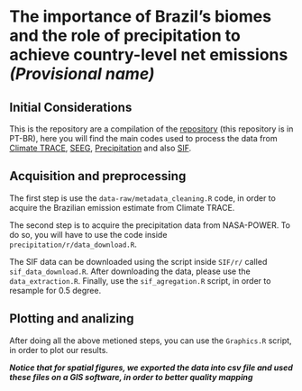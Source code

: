 
# **The importance of Brazil’s biomes and the role of precipitation to achieve country-level net emissions** *(Provisional name)*

## **Initial Considerations**

This is the repository are a compilation of the
[repository](https://github.com/arpanosso/climate-trace-br) (this
repository is in PT-BR), here you will find the main codes used to
process the data from [Climate TRACE](https://climatetrace.org/),
[SEEG](https://seeg.eco.br/),
[Precipitation](https://power.larc.nasa.gov/) and also
[SIF](https://disc.gsfc.nasa.gov/datasets/OCO2_L2_Lite_SIF_11r/summary/).

## **Acquisition and preprocessing**

The first step is use the `data-raw/metadata_cleaning.R` code, in order
to acquire the Brazilian emission estimate from Climate TRACE.

The second step is to acquire the precipitation data from NASA-POWER. To
do so, you will have to use the code inside
`precipitation/r/data_download.R`.

The SIF data can be downloaded using the script inside `SIF/r/` called
`sif_data_download.R`. After downloading the data, please use the
`data_extraction.R`. Finally, use the `sif_agregation.R` script, in
order to resample for 0.5 degree.

## **Plotting and analizing**

After doing all the above metioned steps, you can use the `Graphics.R`
script, in order to plot our results.

***Notice that for spatial figures, we exported the data into csv file
and used these files on a GIS software, in order to better quality
mapping***
